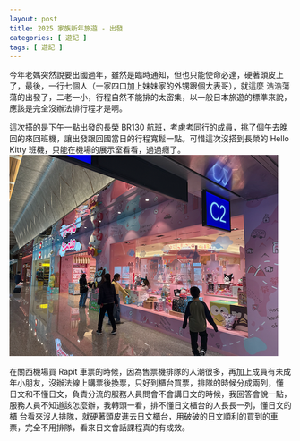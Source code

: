 ```yaml
---
layout: post
title: 2025 家族新年旅遊 - 出發
categories: [ 遊記 ]
tags: [ 遊記 ]
---
```


今年老媽突然說要出國過年，雖然是臨時通知，但也只能使命必達，硬著頭皮上了，最後，一行七個人（一家四口加上妹妹家的外甥跟個大表哥），就這麼
浩浩蕩蕩的出發了，二老一小，行程自然不能排的太密集，以一般日本旅遊的標準來說，應該是完全沒辦法排行程才是啊。

這次搭的是下午一點出發的長榮 BR130 航班，考慮考同行的成員，挑了個午去晚回的來回班機，讓出發跟回國當日的行程寬鬆一點。可惜這次沒搭到長榮的
Hello Kitty 班機，只能在機場的展示室看看，過過癮了。
![桃園機場 Hello Kitty 展示室](/assets/2025-01/taipei-airport-kitty.png)

在關西機場買 Rapit 車票的時候，因為售票機排隊的人潮很多，再加上成員有未成年小朋友，沒辦法線上購票後換票，只好到櫃台買票，排隊的時候分成兩列，懂
日文和不懂日文，負責分流的服務人員問會不會講日文的時候，我回答會說一點，服務人員不知道該怎麼辦，我轉頭一看，排不懂日文櫃台的人長長一列，懂日文的櫃
台看來沒人排隊，就硬著頭皮進去日文櫃台，用破破的日文順利的買到的車票，完全不用排隊，看來日文會話課程真的有成效。